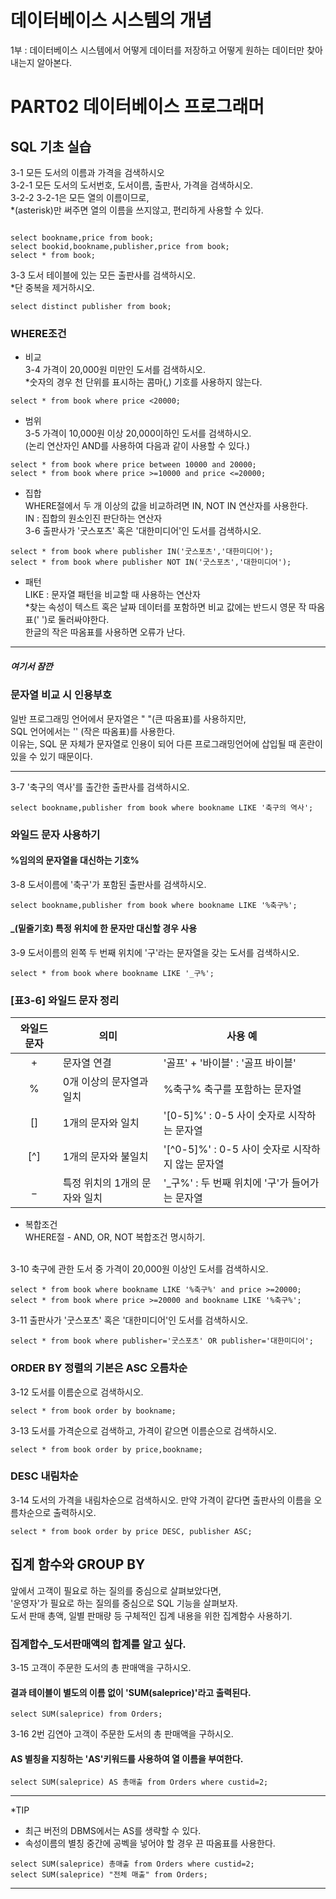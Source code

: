 # 데이터베이스 시스템의 개념

1부 : 데이터베이스 시스템에서 어떻게 데이터를 저장하고 어떻게 원하는 데이터만 찾아내는지 알아본다.

# PART02 데이터베이스 프로그래머

## SQL 기초 실습

3-1 모든 도서의 이름과 가격을 검색하시오
<br>
3-2-1 모든 도서의 도서번호, 도서이름, 출판사, 가격을 검색하시오.
<br>
3-2-2 3-2-1은 모든 열의 이름이므로,
<br>
\*(asterisk)만 써주면 열의 이름을 쓰지않고, 편리하게 사용할 수 있다.

```

select bookname,price from book;
select bookid,bookname,publisher,price from book;
select * from book;

```

3-3 도서 테이블에 있는 모든 출판사를 검색하시오.
<br> \*단 중복을 제거하시오.

```
select distinct publisher from book;
```

### WHERE조건

- 비교
  <br>
  3-4 가격이 20,000원 미만인 도서를 검색하시오.
  <br> \*숫자의 경우 천 단위를 표시하는 콤마(,) 기호를 사용하지 않는다.

```
select * from book where price <20000;
```

- 범위
  <br>
  3-5 가격이 10,000원 이상 20,000이하인 도서를 검색하시오.
  <br>
  (논리 연산자인 AND를 사용하여 다음과 같이 사용할 수 있다.)

```
select * from book where price between 10000 and 20000;
select * from book where price >=10000 and price <=20000;

```

- 집합
  <br>
  WHERE절에서 두 개 이상의 값을 비교하려면 IN, NOT IN 연산자를 사용한다.
  <br>
  IN : 집합의 원소인진 판단하는 연산자
  <br>
  3-6 출판사가 '굿스포츠' 혹은 '대한미디어'인 도서를 검색하시오.

```
select * from book where publisher IN('굿스포츠','대한미디어');
select * from book where publisher NOT IN('굿스포츠','대한미디어');
```

- 패턴
  <br>
  LIKE : 문자열 패턴을 비교할 때 사용하는 연산자
  <br> \*찾는 속성이 텍스트 혹은 날짜 데이터를 포함하면 비교 값에는 반드시 영문 작 따옴표(' ')로 둘러싸야한다.
  <br>한글의 작은 따옴표를 사용하면 오류가 난다.

---

##### 여기서 잠깐

### 문자열 비교 시 인용부호

일반 프로그래밍 언어에서 문자열은 " "(큰 따옴표)를 사용하지만,
<br>SQL 언어에서는 '' (작은 따옴표)를 사용한다.
<br>이유는, SQL 문 자체가 문자열로 인용이 되어 다른 프로그래밍언어에 삽입될 때 혼란이 있을 수 있기 때문이다.

---

3-7 '축구의 역사'를 출간한 출판사를 검색하시오.

```
select bookname,publisher from book where bookname LIKE '축구의 역사';
```

### 와일드 문자 사용하기

#### %임의의 문자열을 대신하는 기호%

3-8 도서이름에 '축구'가 포함된 출판사를 검색하시오.

```
select bookname,publisher from book where bookname LIKE '%축구%';
```

#### \_(밑줄기호) 특정 위치에 한 문자만 대신할 경우 사용

3-9 도서이름의 왼쪽 두 번째 위치에 '구'라는 문자열을 갖는 도서를 검색하시오.

```
select * from book where bookname LIKE '_구%';
```

### [표3-6] 와일드 문자 정리

| 와일드 문자 | 의미                          | 사용 예                                          |
| :---------: | ----------------------------- | ------------------------------------------------ |
|      +      | 문자열 연결                   | '골프' + '바이블' : '골프 바이블'                |
|      %      | 0개 이상의 문자열과 일치      | %축구% 축구를 포함하는 문자열                    |
|     []      | 1개의 문자와 일치             | '[0-5]%' : 0-5 사이 숫자로 시작하는 문자열       |
|     [^]     | 1개의 문자와 불일치           | '[^0-5]%' : 0-5 사이 숫자로 시작하지 않는 문자열 |
|     \_      | 특정 위치의 1개의 문자와 일치 | '\_구%' : 두 번째 위치에 '구'가 들어가는 문자열  |

- 복합조건
  <br>
  WHERE절 - AND, OR, NOT 복합조건 명시하기.

<br>
3-10 축구에 관한 도서 중 가격이 20,000원 이상인 도서를 검색하시오.

```
select * from book where bookname LIKE '%축구%' and price >=20000;
select * from book where price >=20000 and bookname LIKE '%축구%';

```

3-11 출판사가 '굿스포츠' 혹은 '대한미디어'인 도서를 검색하시오.

```
select * from book where publisher='굿스포츠' OR publisher='대한미디어';
```

### ORDER BY 정렬의 기본은 ASC 오름차순

3-12 도서를 이름순으로 검색하시오.

```
select * from book order by bookname;
```

3-13 도서를 가격순으로 검색하고, 가격이 같으면 이름순으로 검색하시오.

```
select * from book order by price,bookname;
```

### DESC 내림차순

3-14 도서의 가격을 내림차순으로 검색하시오. 만약 가격이 같다면 출판사의 이름을 오름차순으로 출력하시오.

```
select * from book order by price DESC, publisher ASC;
```

## 집계 함수와 GROUP BY

앞에서 고객이 필요로 하는 질의를 중심으로 살펴보았다면,
<br> '운영자'가 필요로 하는 질의를 중심으로 SQL 기능을 살펴보자.
<br> 도서 판매 총액, 일별 판매량 등 구체적인 집계 내용을 위한 집계함수 사용하기.

### 집계합수\_도서판매액의 합계를 알고 싶다.

3-15 고객이 주문한 도서의 총 판매액을 구하시오.

#### 결과 테이블이 별도의 이름 없이 'SUM(saleprice)'라고 출력된다.

```
select SUM(saleprice) from Orders;
```

3-16 2번 김연아 고객이 주문한 도서의 총 판매액을 구하시오.

#### AS 별칭을 지칭하는 'AS'키워드를 사용하여 열 이름을 부여한다.

```
select SUM(saleprice) AS 총매출 from Orders where custid=2;
```

---

\*TIP
<br>

- 최근 버전의 DBMS에서는 AS를 생략할 수 있다.
- 속성이름의 별칭 중간에 공벡을 넣어야 할 경우 끈 따옴표를 사용한다.

```
select SUM(saleprice) 총매출 from Orders where custid=2;
select SUM(saleprice) "전체 매출" from Orders;

```

---
